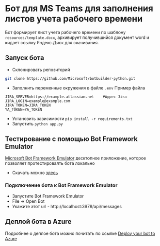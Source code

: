 # Бот для MS Teams для заполнения листов учета рабочего времени

Бот формирует лист учета рабочего времени по шаблону ```resources/template.docx```,
архивирует получившийся документ word и кидает ссылку Яндекс.Диск для скачивания. 

## Запуск бота
- Склонировать репозиторий
```bash
git clone https://github.com/Microsoft/botbuilder-python.git
```
- Заполнить переменные окружения в файле ```.env```
Пример файла
```.env
JIRA_SERVER=https://example.atlassian.net    #Адрес Jira 
JIRA_LOGIN=example@example.com
JIRA_TOKEN=JIRA_TOKEN
YA_TOKEN=YA_TOKEN
```
- Установить зависимости `pip install -r requirements.txt`
- Запустить `python app.py`

## Тестирование с помощью Bot Framework Emulator
[Microsoft Bot Framework Emulator](https://github.com/microsoft/botframework-emulator) десктопное приложение, которое позволяет протестировалть бота локально

- Скачать можно [здесь](https://github.com/Microsoft/BotFramework-Emulator/releases)

### Подключение бота к Bot Framework Emulator
- Запустите Bot Framework Emulator
- File -> Open Bot
- Укажите этот url - http://localhost:3978/api/messages

## Деплой бота в Azure

Подробнее о деплое бота можно почитать по ссылке [Deploy your bot to Azure](https://aka.ms/azuredeployment)
